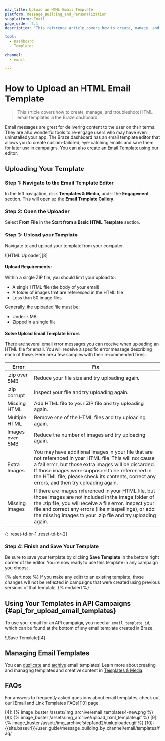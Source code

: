 ```yaml
---
nav_title: Upload an HTML Email Template
platform: Message_Building_and_Personalization
subplatform: Email
page_order: 2.1
description: "This reference article covers how to create, manage, and troubleshoot an HTML email template using the Braze dashboard."

tool:
  - Dashboard
  - Templates

channel:
  - email

---
```


# How to Upload an HTML Email Template

> This article covers how to create, manage, and troubleshoot HTML email templates in the Braze dashboard.

Email messages are great for delivering content to the user on their terms. They are also wonderful tools to re-engage users who may have even uninstalled your app. The Braze dashboard has an email template editor that allows you to create custom-tailored, eye-catching emails and save them for later use in campaigns. You can also [create an Email Template]({{site.baseurl}}/user_guide/message_building_by_channel/email/creating_an_email_template/) using our editor.

## Uploading Your Template

### Step 1: Navigate to the Email Template Editor

In the left navigation, click __Templates & Media__, under the __Engagement__ section. This will open up the __Email Template Gallery__.

### Step 2: Open the Uploader

Select **From File** in the **Start from a Basic HTML Template** section.

### Step 3: Upload your Template
Navigate to and upload your template from your computer.

![HTML Uploader][8]

#### Upload Requirements:

Within a single ZIP file, you should limit your upload to:
- A single HTML file (the body of your email)
- A folder of images that are referenced in the HTML file
- Less than 50 image files

Generally, the uploaded file must be:
- Under 5 MB
- Zipped in a single file

#### Solve Upload Email Template Errors
There are several email error messages you can receive when uploading an HTML file for email. You will receive a specific error message describing each of these. Here are a few samples with their recommended fixes:

| Error | Fix |
|---|---|
|.zip over 5MB| Reduce your file size and try uploading again.|
|.zip corrupt| Inspect your file and try uploading again. |
|Missing HTML| Add HTML file to your ZIP file and try uploading again.|
|Multiple HTML| Remove one of the HTML files and try uploading again.|
|Images over 5MB| Reduce the number of images and try uploading again. |
|Extra Images| You may have additional images in your file that are not referenced in your HTML file. This will not cause a fail error, but those extra images will be discarded. If those images were supposed to be referenced in the HTML file, please check its contents, correct any errors, and then try uploading again.
|Missing Images| If there are images referenced in your HTML file, but those images are not included in the image folder of the .zip file, you will receive a file error. Inspect your file and correct any errors (like misspellings), or add the missing images to your .zip file and try uploading again.|
{: .reset-td-br-1 .reset-td-br-2}


### Step 4: Finish and Save Your Template

Be sure to save your template by clicking **Save Template** in the bottom right corner of the editor. You're now ready to use this template in any campaign you choose.

{% alert note %}
If you make any edits to an existing template, those changes will not be reflected in campaigns that were created using previous versions of that template.
{% endalert %}

## Using Your Templates in API Campaigns {#api_for_upload_email_templates}

To use your email for an API campaign, you need an `email_template_id`, which can be found at the bottom of any email template created in Braze.

![Save Template][4]

## Managing Email Templates

You can [duplicate]({{site.baseurl}}/user_guide/engagement_tools/templates_and_media/duplicate/) and [archive]({{site.baseurl}}/user_guide/engagement_tools/templates_and_media/archive/) email templates! Learn more about creating and managing templates and creative content in [Templates & Media]({{site.baseurl}}/user_guide/engagement_tools/templates_and_media/).

## FAQs

For answers to frequently asked questions about email templates, check out our [Email and Link Templates FAQs][10] page.

[4]: {% image_buster /assets/img_archive/email_templates4-new.png %}
[8]: {% image_buster /assets/img_archive/upload_html_template.gif %}
[9]: {% image_buster /assets/img_archive/step1and2htmluploader.gif %}
[10]: {{site.baseurl}}/user_guide/message_building_by_channel/email/templates/faq/


